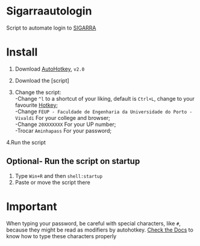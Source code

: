 # Sigarraautologin

Script to automate login to [SIGARRA](https://sigarra.up.pt/up/pt/web_page.inicial)

# Install

1. Download [AutoHotkey](https://www.autohotkey.com), `v2.0`

2. Download the [script]

3. Change the script:<br>
  -Change `^l` to a shortcut of your liking, default is `Ctrl+L`, change to your favourite [Hotkey](https://www.autohotkey.com/docs/v2/Hotkeys.htm#Intro);<br>
  -Change `FEUP - Faculdade de Engenharia da Universidade do Porto - Vivaldi` For your college and browser;<br>
  -Change `20XXXXXXX` For your UP number;<br>
  -Trocar `Aminhapass` For your password;<br>

4.Run the script

## Optional- Run the script on startup

1. Type `Win+R` and then `shell:startup`
2. Paste or move the script there

# Important
When typing your password, be careful with special characters, like `#`, because they might be read as modifiers by autohotkey. [Check the Docs](https://www.autohotkey.com/docs/v2/lib/Send.htm#keynames) to know how to type these characters properly
